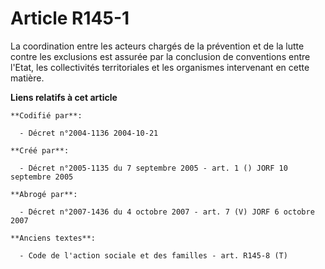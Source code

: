 # Article R145-1

La coordination entre les acteurs chargés de la prévention et de la lutte contre les exclusions est assurée par la conclusion
de conventions entre l'Etat, les collectivités territoriales et les organismes intervenant en cette matière.

**Liens relatifs à cet article**

	**Codifié par**:

	  - Décret n°2004-1136 2004-10-21

	**Créé par**:

	  - Décret n°2005-1135 du 7 septembre 2005 - art. 1 () JORF 10 septembre 2005

	**Abrogé par**:

	  - Décret n°2007-1436 du 4 octobre 2007 - art. 7 (V) JORF 6 octobre 2007

	**Anciens textes**:

	  - Code de l'action sociale et des familles - art. R145-8 (T)

